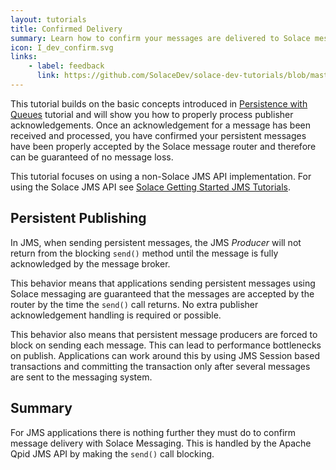 ```yaml
---
layout: tutorials
title: Confirmed Delivery
summary: Learn how to confirm your messages are delivered to Solace messaging.
icon: I_dev_confirm.svg
links:
    - label: feedback
      link: https://github.com/SolaceDev/solace-dev-tutorials/blob/master/src/pages/tutorials/java-amqp-qpid-jms2/confirmed-delivery.md
---
```


This tutorial builds on the basic concepts introduced in [Persistence with Queues](../persistence-with-queues/) tutorial and will show you how to properly process publisher acknowledgements. Once an acknowledgement for a message has been received and processed, you have confirmed your persistent messages have been properly accepted by the Solace message router and therefore can be guaranteed of no message loss.  

This tutorial focuses on using a non-Solace JMS API implementation. For using the Solace JMS API see [Solace Getting Started JMS Tutorials](../../solace-samples-jms/).

## Persistent Publishing

In JMS, when sending persistent messages, the JMS *Producer* will not return from the blocking `send()` method until the message is fully acknowledged by the message broker.

This behavior means that applications sending persistent messages using Solace messaging are guaranteed that the messages are accepted by the router by the time the `send()` call returns. No extra publisher acknowledgement handling is required or possible.

This behavior also means that persistent message producers are forced to block on sending each message. This can lead to performance bottlenecks on publish. Applications can work around this by using JMS Session based transactions and committing the transaction only after several messages are sent to the messaging system.

## Summary

For JMS applications there is nothing further they must do to confirm message delivery with Solace Messaging. This is handled by the Apache Qpid JMS API by making the `send()` call blocking.
